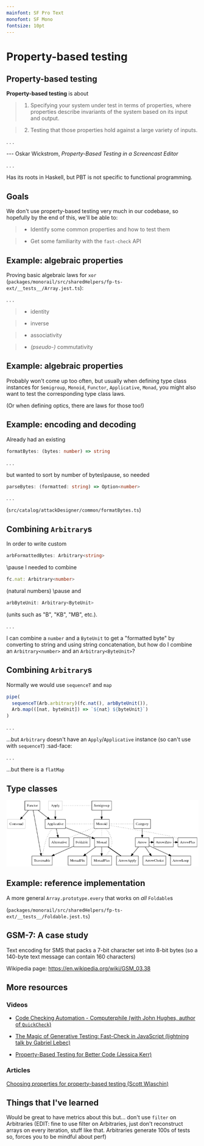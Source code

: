 ```yaml
---
mainfont: SF Pro Text
monofont: SF Mono
fontsize: 10pt
---
```


# Property-based testing

## Property-based testing

**Property-based testing** is about

> 1. Specifying your system under test in terms of properties, where properties describe invariants of the system based on its input and output.

> 2. Testing that those properties hold against a large variety of inputs.

. . .

--- Oskar Wickstrom, _Property-Based Testing in a Screencast Editor_

. . .

Has its roots in Haskell, but PBT is not specific to functional programming.

## Goals

We don't use property-based testing very much in our codebase, so hopefully by the end of this, we'll be able to:

> - Identify some common properties and how to test them

> - Get some familiarity with the `fast-check` API

## Example: algebraic properties

Proving basic algebraic laws for `xor` (`packages/monorail/src/sharedHelpers/fp-ts-ext/__tests__/Array.jest.ts`):

. . .

> - identity

> - inverse

> - associativity

> - _(pseudo-)_ commutativity

## Example: algebraic properties

Probably won't come up too often, but usually when defining type class instances for `Semigroup`, `Monoid`, `Functor`, `Applicative`, `Monad`, you might also want to test the corresponding type class laws.

(Or when defining optics, there are laws for those too!)

## Example: encoding and decoding

Already had an existing 
```typescript
formatBytes: (bytes: number) => string
```

. . .

but wanted to sort by number of bytes\pause, so needed

```typescript
parseBytes: (formatted: string) => Option<number>
```

. . .

(`src/catalog/attackDesigner/common/formatBytes.ts`)

## Combining `Arbitrary`s

In order to write custom 
```typescript
arbFormattedBytes: Arbitrary<string>
```
\pause I needed to combine 
```typescript
fc.nat: Arbitrary<number>
```
(natural numbers) \pause and 
```typescript
arbByteUnit: Arbitrary<ByteUnit>
```
(units such as "B", "KB", "MB", etc.).

. . .

I can combine a `number` and a `ByteUnit` to get a "formatted byte" by converting to string and using string concatenation, but how do I combine an `Arbitrary<number>` and an `Arbitrary<ByteUnit>`?

## Combining `Arbitrary`s

Normally we would use `sequenceT` and `map`
```typescript
pipe(
  sequenceT(Arb.arbitrary)(fc.nat(), arbByteUnit()),
  Arb.map(([nat, byteUnit]) => `${nat} ${byteUnit}`)
)
```

. . .

...but `Arbitrary` doesn't have an `Apply`/`Applicative` instance (so can't use with `sequenceT`) :sad-face:

. . .

...but there is a `flatMap`

## Type classes

![Type classes](Typeclassopedia-diagram.png )


## Example: reference implementation

A more general `Array.prototype.every` that works on _all_ `Foldable`s

(`packages/monorail/src/sharedHelpers/fp-ts-ext/__tests__/Foldable.jest.ts`)

## GSM-7: A case study

Text encoding for SMS that packs a 7-bit character set into 8-bit bytes (so a 140-byte text message can contain 160 characters)

Wikipedia page: https://en.wikipedia.org/wiki/GSM_03.38


## More resources

### Videos

- [Code Checking Automation - Computerphile (with John Hughes, author of `QuickCheck`)](https://www.youtube.com/watch?v=AfaNEebCDos)

- [The Magic of Generative Testing: Fast-Check in JavaScript (lightning talk by Gabriel Lebec)](https://www.youtube.com/watch?v=a2J_FSkxWKo)

- [Property-Based Testing for Better Code (Jessica Kerr)](https://www.youtube.com/watch?v=shngiiBfD80)

### Articles

[Choosing properties for property-based testing (Scott Wlaschin)](https://fsharpforfunandprofit.com/posts/property-based-testing-2/)

## Things that I've learned
Would be great to have metrics about this but... don't use `filter` on Arbitraries (EDIT: fine to use filter on Arbitraries, just don't reconstruct arrays on every iteration, stuff like that. Arbitraries generate 100s of tests so, forces you to be mindful about perf)



## 
